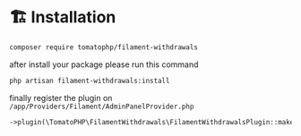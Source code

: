 # 🏗️ Installation

```bash
composer require tomatophp/filament-withdrawals
```

after install your package please run this command

```bash
php artisan filament-withdrawals:install
```

finally register the plugin on `/app/Providers/Filament/AdminPanelProvider.php`

```php
->plugin(\TomatoPHP\FilamentWithdrawals\FilamentWithdrawalsPlugin::make())
```